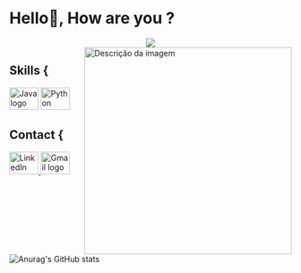 <h1 align="left">Hello👋, How are you ?</h1>

<div align="center">
  <img src="https://profile-counter.glitch.me/franciellefgomes/count.svg" />
</div>




<img align="right" width="370" height="370" style="z-index: 999" src="https://i.pinimg.com/originals/7f/d1/9d/7fd19d09dc2297ad8a0376e4f80d1643.gif" alt="Descrição da imagem" />

<h2 align="left">Skills {</h2>

<div align="left">
  <img src="https://cdn.jsdelivr.net/gh/devicons/devicon@latest/icons/java/java-original.svg" height="40" width="52" alt="Java logo" />
 
 
  <img src="https://cdn.jsdelivr.net/gh/devicons/devicon@latest/icons/python/python-original.svg" height="40" width="52" alt="Python logo" />
  
</div>

<h2 align="left">Contact {</h2>

<div align="left">
  <a href="https://www.linkedin.com/in/francielle-fonseca-gomes-31b6862a9/" target="_blank">
    <img src="https://raw.githubusercontent.com/maurodesouza/profile-readme-generator/master/src/assets/icons/social/linkedin/default.svg" width="52" height="40" alt="LinkedIn logo" />
  </a>
  
  </a>
  <a href="mailto:franciellef.gomes008069@gmail.com" target="_blank">
    <img src="https://raw.githubusercontent.com/maurodesouza/profile-readme-generator/master/src/assets/icons/social/gmail/default.svg" width="52" height="40" alt="Gmail logo" />
  </a>
</div>

<br>
<br>
<br>

![Anurag's GitHub stats](https://github-readme-stats.vercel.app/api?username=Franciellefgomes&show_icons=true&theme=radical)

